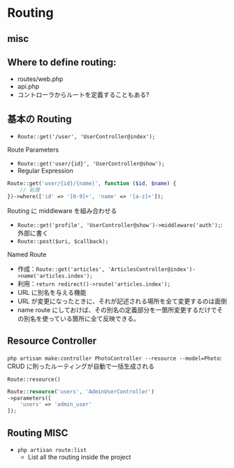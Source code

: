 
# Routing

## misc

## Where to define routing:
- routes/web.php
- api.php
- コントローラからルートを定義することもある?


## 基本の Routing

- `Route::get('/user', 'UserController@index');`

Route Parameters

- `Route::get('user/{id}', 'UserController@show');`
- Regular Expression

```php
Route::get('user/{id}/{name}', function ($id, $name) {
    // 処理
})->where(['id' => '[0-9]+', 'name' => '[a-z]+']);
```

Routing に middleware を組み合わせる

- `Route::get('profile', 'UserController@show')->middleware('auth');`: 外部に書く
- `Route::post($uri, $callback);`

Named Route

- 作成：`Route::get('articles', 'ArticlesController@index')->name('articles.index');`
- 利用：`return redirect()->route('articles.index');`
- URL に別名を与える機能
- URL が変更になったときに、それが記述される場所を全て変更するのは面倒
- name route にしておけば、その別名の定義部分を一箇所変更するだけでその別名を使っている箇所に全て反映できる。

## Resource Controller

`php artisan make:controller PhotoController --resource --model=Photo`: CRUD に則ったルーティングが自動で一括生成される

`Route::resource()`

```php
Route::resource('users', 'AdminUserController')
->parameters([
    'users' => 'admin_user'
]);
```

## Routing MISC

- `php artisan route:list`
  - List all the routing inside the project

